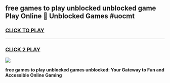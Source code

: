 
## free games to play unblocked unblocked game Play Online 👋 Unblocked Games #uocmt
<h3>
<a href="https://premium.freeplayer.one?title=free_games_to_play_unblocked&ref=21F">CLICK TO PLAY</a></h3>
<hr>

<h3>
<a href="https://premium.freeplayer.one?title=free_games_to_play_unblocked&ref=21F">CLICK 2 PLAY</a>
  
</h3>

<a href="https://premium.freeplayer.one?title=free_games_to_play_unblocked&ref=21F/"><img src="https://clearcache.store/games.png"></a>


**free games to play unblocked games unblocked: Your Gateway to Fun and Accessible Online Gaming**
